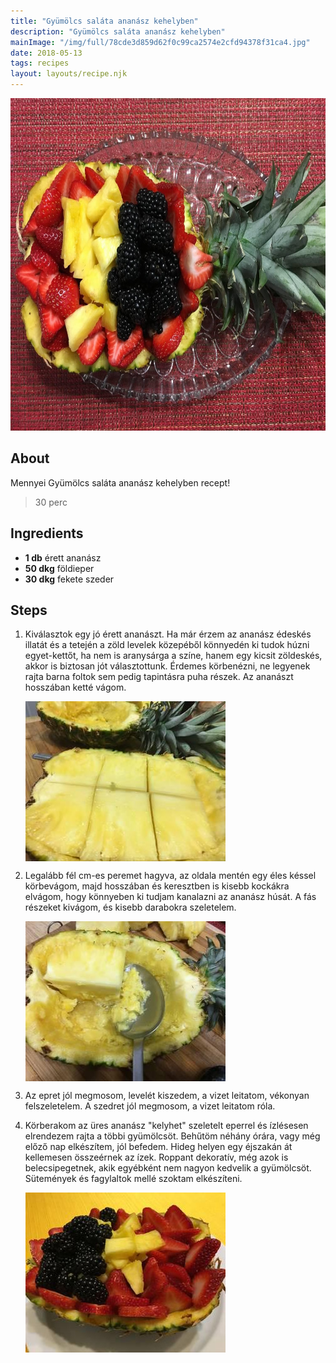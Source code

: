 ```yaml
---
title: "Gyümölcs saláta ananász kehelyben"
description: "Gyümölcs saláta ananász kehelyben"
mainImage: "/img/full/78cde3d859d62f0c99ca2574e2cfd94378f31ca4.jpg"
date: 2018-05-13
tags: recipes
layout: layouts/recipe.njk
---
```

                            
<p align="center"><a href="https://cookpad.com/hu/receptek/4913588-gyumolcs-salata-ananasz-kehelyben" rel="Recipe source page"><img width="751" height="532" src="/img/full/78cde3d859d62f0c99ca2574e2cfd94378f31ca4.jpg"/></a></p>

## About
Mennyei Gyümölcs saláta ananász kehelyben recept! 

> 30 perc 

## Ingredients
* **1 db** érett ananász
* **50 dkg** földieper
* **30 dkg** fekete szeder

## Steps

1. Kiválasztok egy jó érett ananászt. Ha már érzem az ananász édeskés illatát és a tetején a zöld levelek közepéből könnyedén ki tudok húzni egyet-kettőt, ha nem is aranysárga a színe, hanem egy kicsit zöldeskés, akkor is biztosan jót választottunk. Érdemes körbenézni, ne legyenek rajta barna foltok sem pedig tapintásra puha részek. Az ananászt hosszában ketté vágom.
 
    <p><img width="320" height="256" align="left" src="/img/full/07521687a873ddf89ce3a50de478a9ecf6f85271.jpg"/></p><div style="clear: both"/>

2. Legalább fél cm-es peremet hagyva, az oldala mentén egy éles késsel körbevágom, majd hosszában és keresztben is kisebb kockákra elvágom, hogy könnyeben ki tudjam kanalazni az ananász húsát. A fás részeket kivágom, és kisebb darabokra szeletelem.
 
    <p><img width="320" height="256" align="left" src="/img/full/14d8fb1f0fb9d5b8b8cb30a9bf3b1a5a1e36f115.jpg"/></p><div style="clear: both"/>

3. Az epret jól megmosom, levelét kiszedem, a vizet leitatom, vékonyan felszeletelem. A szedret jól megmosom, a vizet leitatom róla.
 
    <div style="clear: both"/>

4. Körberakom az üres ananász "kelyhet" szeletelt eperrel és ízlésesen elrendezem rajta a többi gyümölcsöt. Behűtöm néhány órára, vagy még előző nap elkészítem, jól befedem. Hideg helyen egy éjszakán át kellemesen összeérnek az ízek. Roppant dekoratív, még azok is belecsipegetnek, akik egyébként nem nagyon kedvelik a gyümölcsöt. Sütemények és fagylaltok mellé szoktam elkészíteni.
 
    <p><img width="320" height="256" align="left" src="/img/full/11d48065cd8775d72a059ef6037de0725a53b9aa.jpg"/></p><div style="clear: both"/>

